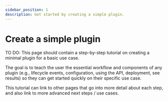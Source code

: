 ```yaml
---
sidebar_position: 1
description: Get started by creating a simple plugin.
---
```


# Create a simple plugin

TO DO: This page should contain a step-by-step tutorial on creating a minimal
plugin for a basic use case.

The goal is to teach the user the essential workflow and components of any
plugin (e.g., lifecycle events, configuration, using the API, deployment, see
results) so they can get started quickly on their specific use case.

This tutorial can link to other pages that go into more detail about each step,
and also link to more advanced next steps / use cases.
